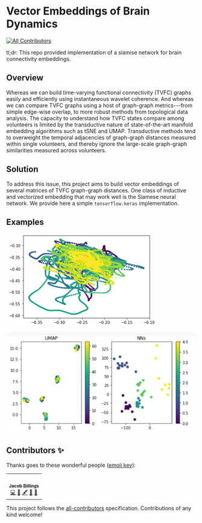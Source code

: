 #  Vector Embeddings of Brain Dynamics
<!-- ALL-CONTRIBUTORS-BADGE:START - Do not remove or modify this section -->
[![All Contributors](https://img.shields.io/badge/all_contributors-1-orange.svg?style=flat-square)](#contributors-)
<!-- ALL-CONTRIBUTORS-BADGE:END -->

tl;dr: This repo provided implementation of a siamise network for brain connectivity embeddings.

## Overview

Whereas we can build time-varying functional connectivity (TVFC) graphs easily and efficiently using instantaneous wavelet coherence. And whereas we can compare TVFC graphs using a host of graph-graph metrics---from simple edge-wise overlap, to more robust methods from topological data analysis. The capacity to understand how TVFC states compare among volunteers is limited by the transductive nature of state-of-the-art manifold embedding algorithms such as tSNE and UMAP. Transductive methods tend to overweight the temporal adjacencies of graph-graph distances measured within single volunteers, and thereby ignore the large-scale graph-graph similarities measured across volunteers.

## Solution

To address this issue, this project aims to build vector embeddings of several matrices of TVFC graph-graph distances. One class of inductive and vectorized embedding that may work well is the Siamese neural network. We provide here a simple `tensorflow.keras` implementation.

## Examples

![resting state MRI](images/example2.png)

![comparison with UMAP](images/embeddings1.png)

## Contributors ✨

Thanks goes to these wonderful people ([emoji key](https://allcontributors.org/docs/en/emoji-key)):

<!-- ALL-CONTRIBUTORS-LIST:START - Do not remove or modify this section -->
<!-- prettier-ignore-start -->
<!-- markdownlint-disable -->
<table>
  <tr>
    <td align="center"><a href="https://github.com/JacobCWBillings"><img src="https://avatars1.githubusercontent.com/u/37029609?v=4" width="100px;" alt=""/><br /><sub><b>Jacob Billings</b></sub></a><br /><a href="https://github.com/dokato/brain-embeddings/commits?author=JacobCWBillings" title="Code">💻</a> <a href="#design-JacobCWBillings" title="Design">🎨</a> <a href="#content-JacobCWBillings" title="Content">🖋</a> <a href="#ideas-JacobCWBillings" title="Ideas, Planning, & Feedback">🤔</a> <a href="#tool-JacobCWBillings" title="Tools">🔧</a></td>
  </tr>
</table>

<!-- markdownlint-enable -->
<!-- prettier-ignore-end -->
<!-- ALL-CONTRIBUTORS-LIST:END -->

This project follows the [all-contributors](https://github.com/all-contributors/all-contributors) specification. Contributions of any kind welcome!